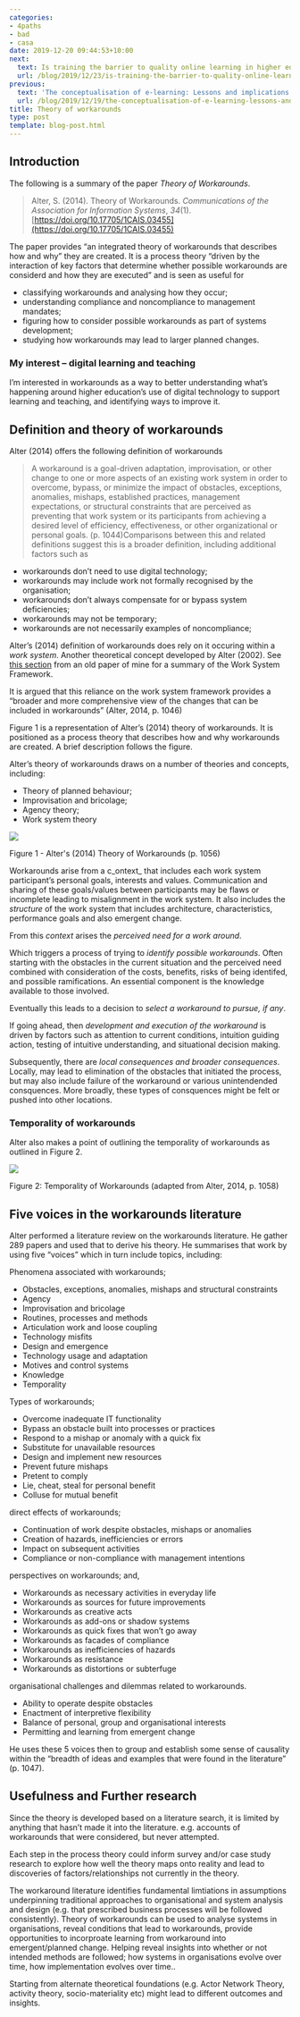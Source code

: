 ```yaml
---
categories:
- 4paths
- bad
- casa
date: 2019-12-20 09:44:53+10:00
next:
  text: Is training the barrier to quality online learning in higher ed?
  url: /blog/2019/12/23/is-training-the-barrier-to-quality-online-learning-in-higher-ed/
previous:
  text: 'The conceptualisation of e-learning: Lessons and implications'
  url: /blog/2019/12/19/the-conceptualisation-of-e-learning-lessons-and-implications/
title: Theory of workarounds
type: post
template: blog-post.html
---
```

## Introduction

The following is a summary of the paper _Theory of Workarounds_.

> Alter, S. (2014). Theory of Workarounds. _Communications of the Association for Information Systems_, _34_(1). [https://doi.org/10.17705/1CAIS.03455](https://doi.org/10.17705/1CAIS.03455)

The paper provides “an integrated theory of workarounds that describes how and why” they are created. It is a process theory “driven by the interaction of key factors that determine whether possible workarounds are considerd and how they are executed” and is seen as useful for

- classifying workarounds and analysing how they occur;
- understanding compliance and noncompliance to management mandates;
- figuring how to consider possible workarounds as part of systems development;
- studying how workarounds may lead to larger planned changes.

### My interest – digital learning and teaching

I’m interested in workarounds as a way to better understanding what’s happening around higher education’s use of digital technology to support learning and teaching, and identifying ways to improve it.

## Definition and theory of workarounds

Alter (2014) offers the following definition of workarounds

> A workaround is a goal-driven adaptation, improvisation, or other change to one or more aspects of an existing work system in order to overcome, bypass, or minimize the impact of obstacles, exceptions, anomalies, mishaps, established practices, management expectations, or structural constraints that are perceived as preventing that work system or its participants from achieving a desired level of efficiency, effectiveness, or other organizational or personal goals. (p. 1044)Comparisons between this and related definitions suggest this is a broader definition, including additional factors such as

- workarounds don’t need to use digital technology;
- workarounds may include work not formally recognised by the organisation;
- workarounds don’t always compensate for or bypass system deficiencies;
- workarounds may not be temporary;
- workarounds are not necessarily examples of noncompliance;

Alter’s (2014) definition of workarounds does rely on it occuring within a _work system_. Another theoretical concept developed by Alter (2002). See [this section](/blog/2019/12/19/the-conceptualisation-of-e-learning-lessons-and-implications/) from an old paper of mine for a summary of the Work System Framework.

It is argued that this reliance on the work system framework provides a “broader and more comprehensive view of the changes that can be included in workarounds” (Alter, 2014, p. 1046)

Figure 1 is a representation of Alter’s (2014) theory of workarounds. It is positioned as a process theory that describes how and why workarounds are created. A brief description follows the figure.

Alter’s theory of workarounds draws on a number of theories and concepts, including:

- Theory of planned behaviour;
- Improvisation and bricolage;
- Agency theory;
- Work system theory

![](images/alter.png)

Figure 1 - Alter's (2014) Theory of Workarounds (p. 1056)

Workarounds arise from a c_ontext_ that includes each work system participant’s personal goals, interests and values. Communication and sharing of these goals/values between participants may be flaws or incomplete leading to misalignment in the work system. It also includes the _structure_ of the work system that includes architecture, characteristics, performance goals and also emergent change.

From this _context_ arises the _perceived need for a work around_.

Which triggers a process of trying to _identify possible workarounds_. Often starting with the obstacles in the current situation and the perceived need combined with consideration of the costs, benefits, risks of being identifed, and possible ramifications. An essential component is the knowledge available to those involved.

Eventually this leads to a decision to _select a workaround to pursue, if any_.

If going ahead, then _development and execution of the workaround_ is driven by factors such as attention to current conditions, intuition guiding action, testing of intuitive understanding, and situational decision making.

Subsequently, there are _local consequences and broader consequences_. Locally, may lead to elimination of the obstacles that initiated the process, but may also include failure of the workaround or various unintendended consquences. More broadly, these types of consquences might be felt or pushed into other locations.

### Temporality of workarounds

Alter also makes a point of outlining the temporality of workarounds as outlined in Figure 2.

![](images/time.png)  

Figure 2: Temporality of Workarounds (adapted from Alter, 2014, p. 1058)

## Five voices in the workarounds literature

Alter performed a literature review on the workarounds literature. He gather 289 papers and used that to derive his theory. He summarises that work by using five “voices” which in turn include topics, including:

Phenomena associated with workarounds;

- Obstacles, exceptions, anomalies, mishaps and structural constraints
- Agency
- Improvisation and bricolage
- Routines, processes and methods
- Articulation work and loose coupling
- Technology misfits
- Design and emergence
- Technology usage and adaptation
- Motives and control systems
- Knowledge
- Temporality

Types of workarounds;

- Overcome inadequate IT functionality
- Bypass an obstacle built into processes or practices
- Respond to a mishap or anomaly with a quick fix
- Substitute for unavailable resources
- Design and implement new resources
- Prevent future mishaps
- Pretent to comply
- Lie, cheat, steal for personal benefit
- Colluse for mutual benefit

direct effects of workarounds;

- Continuation of work despite obstacles, mishaps or anomalies
- Creation of hazards, inefficiencies or errors
- Impact on subsequent activities
- Compliance or non-compliance with management intentions

perspectives on workarounds; and,

- Workarounds as necessary activities in everyday life
- Workarounds as sources for future improvements
- Workarounds as creative acts
- Workarounds as add-ons or shadow systems
- Workarounds as quick fixes that won’t go away
- Workarounds as facades of compliance
- Workarounds as inefficiencies of hazards
- Workarounds as resistance
- Workarounds as distortions or subterfuge

organisational challenges and dilemmas related to workarounds.

- Ability to operate despite obstacles
- Enactment of interpretive flexibility
- Balance of personal, group and organisational interests
- Permitting and learning from emergent change

He uses these 5 voices then to group and establish some sense of causality within the “breadth of ideas and examples that were found in the literature” (p. 1047).

## Usefulness and Further research

Since the theory is developed based on a literature search, it is limited by anything that hasn’t made it into the literature. e.g. accounts of workarounds that were considered, but never attempted.

Each step in the process theory could inform survey and/or case study research to explore how well the theory maps onto reality and lead to discoveries of factors/relationships not currently in the theory.

The workaround literature identifies fundamental limtiations in assumptions underpinning traditional approaches to organisational and system analysis and design (e.g. that prescribed business processes will be followed consistently). Theory of workarounds can be used to analyse systems in organisations, reveal conditions that lead to workarounds, provide opportunities to incorproate learning from workaround into emergent/planned change. Helping reveal insights into whether or not intended methods are followed; how systems in organisations evolve over time, how implementation evolves over time..

Starting from alternate theoretical foundations (e.g. Actor Network Theory, activity theory, socio-materiality etc) might lead to different outcomes and insights.